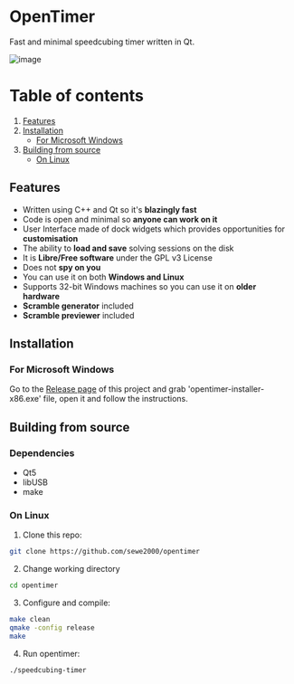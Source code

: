 # OpenTimer
Fast and minimal speedcubing timer written in Qt.

![image](https://user-images.githubusercontent.com/59435262/171844291-b8bfca08-b037-4695-9f4b-704ee98904d2.png)

# Table of contents
1. [Features](#Features)
2. [Installation](#installation)
   - [For Microsoft Windows](#install_windows)
3. [Building from source](#build)
   - [On Linux](#linux_build)


## Features <a name="Features"></a>
- Written using C++ and Qt so it's **blazingly fast**
- Code is open and minimal so **anyone can work on it**
- User Interface made of dock widgets which provides opportunities for **customisation**
- The ability to **load and save** solving sessions on the disk
- It is **Libre/Free software** under the GPL v3 License 
- Does not **spy on you**
- You can use it on both **Windows and Linux**
- Supports 32-bit Windows machines so you can use it on **older hardware**
- **Scramble generator** included
- **Scramble previewer** included

## Installation <a name="installation"></a>
### For Microsoft Windows <a name="install_windows"></a>
Go to the [Release page](https://github.com/sewe2000/opentimer/releases) of this project and grab 'opentimer-installer-x86.exe' file, open it and follow the instructions.

## Building from source <a name="build"></a>
### Dependencies <a name="deps"></a>
- Qt5
- libUSB
- make
### On Linux <a name="linux_build"></a>
1. Clone this repo:
```bash
git clone https://github.com/sewe2000/opentimer
```
2. Change working directory
```bash
cd opentimer
```
3. Configure and compile:
```bash
make clean
qmake -config release
make
```
4.  Run opentimer:
```bash
./speedcubing-timer
```
